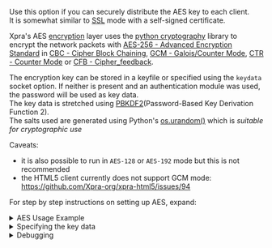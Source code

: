Use this option if you can securely distribute the AES key to each client.\
It is somewhat similar to [SSL](./SSL.md) mode with a self-signed certificate.

Xpra's AES [encryption](./Encryption.md) layer uses the [python cryptography](https://pypi.python.org/pypi/cryptography) library to encrypt the network packets with [AES-256 - Advanced Encryption Standard](http://en.wikipedia.org/wiki/Advanced_Encryption_Standard) in [CBC - Cipher Block Chaining](http://en.wikipedia.org/wiki/Block_cipher_mode_of_operation#Cipher-block_chaining_.28CBC.29), [GCM - Galois/Counter Mode](https://en.wikipedia.org/wiki/Galois/Counter_Mode), [CTR - Counter Mode](https://en.wikipedia.org/wiki/Block_cipher_mode_of_operation#Counter_(CTR)) or [CFB - Cipher_feedback](https://en.wikipedia.org/wiki/Block_cipher_mode_of_operation#Cipher_feedback_(CFB)).

The encryption key can be stored in a keyfile or specified using the `keydata` socket option. If neither is present and an authentication module was used, the password will be used as key data.\
The key data is stretched using [PBKDF2](http://en.wikipedia.org/wiki/PBKDF2)(Password-Based Key Derivation Function 2).\
The salts used are generated using Python's [os.urandom()](https://docs.python.org/3/library/os.html#os.urandom) which is _suitable for cryptographic use_

Caveats:
* it is also possible to run in `AES-128` or `AES-192` mode but this is not recommended
* the HTML5 client currently does not support GCM mode: https://github.com/Xpra-org/xpra-html5/issues/94

For step by step instructions on setting up AES, expand:
<details>
  <summary>AES Usage Example</summary>

generate a key:
```
uuidgen > ./key.txt
```
start a server:
```
xpra start --start=xterm \
     --bind-tcp=0.0.0.0:10000,encryption=AES,keyfile=key.txt
```
* client:
```
xpra attach "tcp://localhost:10000/?encryption=AES&keyfile=./key.txt"
```

## Modes
AES encryption supports 3 different [modes of operation](https://en.wikipedia.org/wiki/Block_cipher_mode_of_operation): `CBC`, `GCM` ,`CFB` and `CTR`.

The client can specify the exact mode using: `encryption=AES-GCM`.

</details>

<details>
  <summary>Specifying the key data</summary>

## keydata
Instead of storing the encryption key in a file, it is also possible to inline the `keydata` value in the bind and attach strings:
* `keydata=0x...` for hexadecimal encoded keys
* `keydata=base64:...` for base64 encoded keys
* `keydata=...` for plain text keys

One major disadvantage is that the key data may be leaked in the process list.\
However, it may be easier in some cases to generate commands that do not require extra files to run.
This can also be used with `.xpra` session files, and those do not leak the data.
</details>

<details>
  <summary>Debugging</summary>

To verify that your client connection is using AES, look for `cipher=AES`:
```
xpra info | grep cipher=
```

To enable debugging, use the `-d crypto` [debug logging](../Usage/Logging.md) option.
</details>
